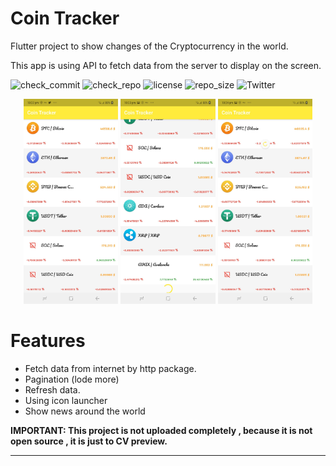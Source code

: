 # Coin Tracker

Flutter project to show changes of the Cryptocurrency in the world.

This app is using API to fetch data from the server to display on the screen.


![check_commit](https://img.shields.io/github/checks-status/ABDULKARIMALBAIK/flutter_coin_tracker/main?color=green&label=check_main&logo=github&style=flat-square)
![check_repo](https://img.shields.io/github/checks-status/ABDULKARIMALBAIK/flutter_coin_tracker/main?color=blue&label=check_repo&logo=github&style=flat-square)
![license](https://img.shields.io/github/license/ABDULKARIMALBAIK/flutter_coin_tracker?color=yellow&label=license&logo=github&style=flat-square)
![repo_size](https://img.shields.io/github/languages/code-size/ABDULKARIMALBAIK/flutter_coin_tracker?color=red&label=repo_size&logo=github&style=flat-square)
![Twitter](https://img.shields.io/twitter/follow/abdalka10233202?style=social)




<div align="center">
<img src="https://github.com/ABDULKARIMALBAIK/flutter_coin_tracker/raw/main/screenshots/FlutterCoin1.jpg" width="30%" height="30%" alt="photo1"/>
<img src="https://github.com/ABDULKARIMALBAIK/flutter_coin_tracker/raw/main/screenshots/FlutterCoin2.jpg" width="30%" height="30%" alt="photo2"/>
<img src="https://github.com/ABDULKARIMALBAIK/flutter_coin_tracker/raw/main/screenshots/FlutterCoin3.jpg" width="30%" height="30%" alt="photo3"/>
</div>



# Features

- Fetch data from internet by http package.
- Pagination (lode more)
- Refresh data.
- Using icon launcher
- Show news around the world 



**IMPORTANT: This project is not uploaded completely , because it is not open source , it is just to CV preview.**

---
